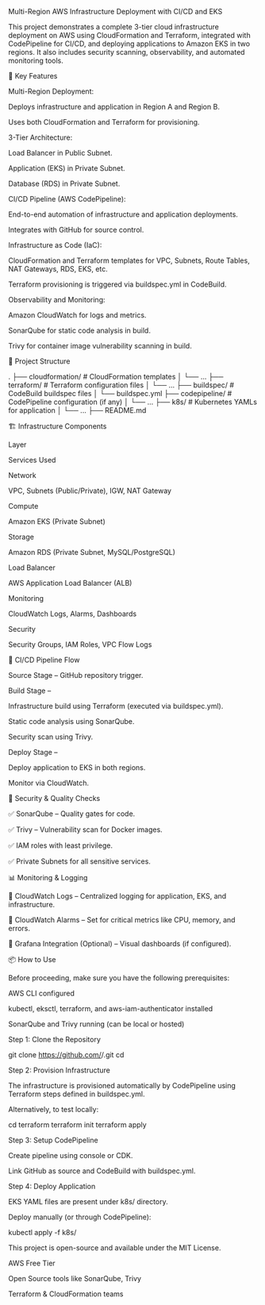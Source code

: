 Multi-Region AWS Infrastructure Deployment with CI/CD and EKS

This project demonstrates a complete 3-tier cloud infrastructure deployment on AWS using CloudFormation and Terraform, integrated with CodePipeline for CI/CD, and deploying applications to Amazon EKS in two regions. It also includes security scanning, observability, and automated monitoring tools.

🚀 Key Features

Multi-Region Deployment:

Deploys infrastructure and application in Region A and Region B.

Uses both CloudFormation and Terraform for provisioning.

3-Tier Architecture:

Load Balancer in Public Subnet.

Application (EKS) in Private Subnet.

Database (RDS) in Private Subnet.

CI/CD Pipeline (AWS CodePipeline):

End-to-end automation of infrastructure and application deployments.

Integrates with GitHub for source control.

Infrastructure as Code (IaC):

CloudFormation and Terraform templates for VPC, Subnets, Route Tables, NAT Gateways, RDS, EKS, etc.

Terraform provisioning is triggered via buildspec.yml in CodeBuild.

Observability and Monitoring:

Amazon CloudWatch for logs and metrics.

SonarQube for static code analysis in build.

Trivy for container image vulnerability scanning in build.

📁 Project Structure

.
├── cloudformation/           # CloudFormation templates
│   └── ...
├── terraform/                # Terraform configuration files
│   └── ...
├── buildspec/                # CodeBuild buildspec files
│   └── buildspec.yml
├── codepipeline/             # CodePipeline configuration (if any)
│   └── ...
├── k8s/                      # Kubernetes YAMLs for application
│   └── ...
├── README.md

🏗️ Infrastructure Components

Layer

Services Used

Network

VPC, Subnets (Public/Private), IGW, NAT Gateway

Compute

Amazon EKS (Private Subnet)

Storage

Amazon RDS (Private Subnet, MySQL/PostgreSQL)

Load Balancer

AWS Application Load Balancer (ALB)

Monitoring

CloudWatch Logs, Alarms, Dashboards

Security

Security Groups, IAM Roles, VPC Flow Logs

🔄 CI/CD Pipeline Flow

Source Stage – GitHub repository trigger.

Build Stage –

Infrastructure build using Terraform (executed via buildspec.yml).

Static code analysis using SonarQube.

Security scan using Trivy.

Deploy Stage –

Deploy application to EKS in both regions.

Monitor via CloudWatch.

🧪 Security & Quality Checks

✅ SonarQube – Quality gates for code.

✅ Trivy – Vulnerability scan for Docker images.

✅ IAM roles with least privilege.

✅ Private Subnets for all sensitive services.

📊 Monitoring & Logging

📌 CloudWatch Logs – Centralized logging for application, EKS, and infrastructure.

📌 CloudWatch Alarms – Set for critical metrics like CPU, memory, and errors.

📌 Grafana Integration (Optional) – Visual dashboards (if configured).

📦 How to Use

Before proceeding, make sure you have the following prerequisites:

AWS CLI configured

kubectl, eksctl, terraform, and aws-iam-authenticator installed

SonarQube and Trivy running (can be local or hosted)

Step 1: Clone the Repository

git clone https://github.com/<your-username>/<your-repo-name>.git
cd <your-repo-name>

Step 2: Provision Infrastructure

The infrastructure is provisioned automatically by CodePipeline using Terraform steps defined in buildspec.yml.

Alternatively, to test locally:

cd terraform
terraform init
terraform apply

Step 3: Setup CodePipeline

Create pipeline using console or CDK.

Link GitHub as source and CodeBuild with buildspec.yml.

Step 4: Deploy Application

EKS YAML files are present under k8s/ directory.

Deploy manually (or through CodePipeline):

kubectl apply -f k8s/

This project is open-source and available under the MIT License.


AWS Free Tier

Open Source tools like SonarQube, Trivy

Terraform & CloudFormation teams

